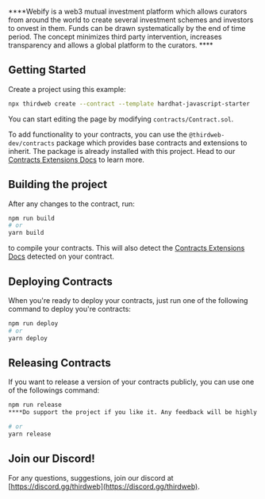 ****Webify is a web3 mutual investment platform which allows curators from around the world to create several investment schemes and investors to onvest in them. Funds can be drawn systematically by the end of time period. The concept minimizes third party intervention, increases transparency and allows a global platform to the curators. ****

## Getting Started

Create a project using this example:

```bash
npx thirdweb create --contract --template hardhat-javascript-starter
```

You can start editing the page by modifying `contracts/Contract.sol`.

To add functionality to your contracts, you can use the `@thirdweb-dev/contracts` package which provides base contracts and extensions to inherit. The package is already installed with this project. Head to our [Contracts Extensions Docs](https://portal.thirdweb.com/contractkit) to learn more.

## Building the project

After any changes to the contract, run:

```bash
npm run build
# or
yarn build
```

to compile your contracts. This will also detect the [Contracts Extensions Docs](https://portal.thirdweb.com/contractkit) detected on your contract.

## Deploying Contracts

When you're ready to deploy your contracts, just run one of the following command to deploy you're contracts:

```bash
npm run deploy
# or
yarn deploy
```

## Releasing Contracts

If you want to release a version of your contracts publicly, you can use one of the followings command:

```bash
npm run release
****Do support the project if you like it. Any feedback will be highly appreciated!!!****![Screenshot (31)](https://github.com/Rimeeeeee/webify/assets/117741714/fa1ee2da-23d3-45a6-b977-d62dacbeea2b)

# or
yarn release
```

## Join our Discord!

For any questions, suggestions, join our discord at [https://discord.gg/thirdweb](https://discord.gg/thirdweb).
